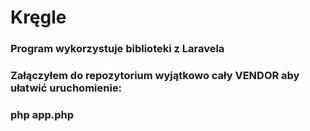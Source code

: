 # Kręgle
### Program wykorzystuje biblioteki z Laravela
### Załączyłem do repozytorium wyjątkowo cały VENDOR aby ułatwić uruchomienie:
### php app.php
